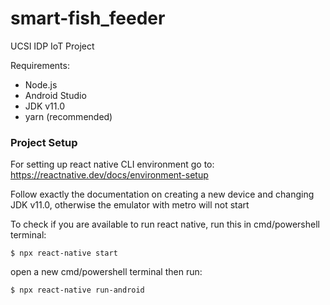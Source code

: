 # smart-fish_feeder
UCSI IDP IoT Project

Requirements:
- Node.js
- Android Studio
- JDK v11.0
- yarn (recommended)

### Project Setup
For setting up react native CLI environment go to:
https://reactnative.dev/docs/environment-setup

Follow exactly the documentation on creating a new device and changing JDK v11.0, otherwise the emulator with metro will not start

To check if you are available to run react native, run this in cmd/powershell terminal:

```
$ npx react-native start
```

open a new cmd/powershell terminal then run:
```
$ npx react-native run-android
```
